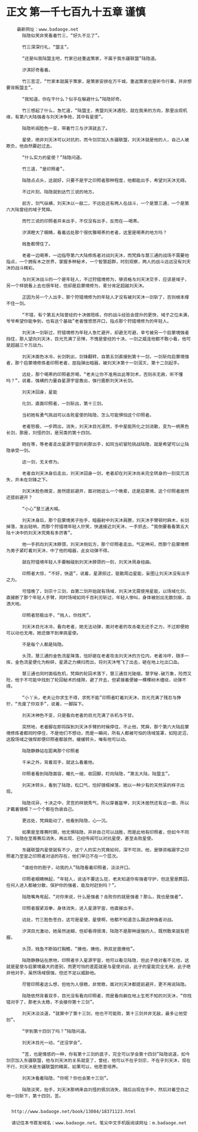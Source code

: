 # 正文 第一千七百九十五章 谨慎
        最新网址：www.badaoge.net
          陆隐似笑非笑看着竹三，“好久不见了”。
      
          竹三深深行礼，“盟主”。
      
          “还是叫我陆盟主吧，竹家已经重返策家，不属于我东疆联盟”陆隐道。
      
          汐淇好奇看着。
      
          竹三苦涩，“竹家本就属于策家，是策家安排在万千城，重返策家也是听令行事，并非想要背叛盟主”。
      
          “我知道，你在干什么？似乎在躲避什么”陆隐好奇。
      
          竹三想起了什么，急忙道，“陆盟主，贵盟刘天沐遇险，就在我来的方向，那里出现机缘，有第六大陆强者与刘天沐争抢，其中有星使”。
      
          陆隐听闻脸色一变，带着竹三与汐淇就去了。
      
          星使，绝非刘天沐可以对抗的，而今剑宗加入东疆联盟，刘天沐就是他的人，自己人被欺负，他自然要赶过去。
      
          “什么实力的星使？”陆隐问道。
      
          竹三道，“是印照者”。
      
          陆隐点点头，这就好，只要不是宇之印照者那种程度，他都能出手，希望刘天沐无碍。
      
          不过片刻，陆隐就到达竹三说的地方。
      
          前方，剑气纵横，刘天沐以一敌二，不远处还有两人在战斗，一个是慧三通，一个是第六大陆曾经的域子梵舜。
      
          而竹三说的印照者并未出手，不仅没有出手，反而在——喝茶。
      
          汐淇瞪大了眼睛，看着远处那个很优雅喝茶的老者，这里是喝茶的地方吗？
      
          贱鱼都愣住了。
      
          老者一边喝茶，一边指导第六大陆修炼者对战刘天沐，而梵舜与慧三通的战场不需要他指点，一个拥有木之世界，掌握多种秘术，一个智慧超群，时刻观察，两人的战斗远远没有刘天沐的战斗精彩。
      
          与刘天沐战斗的一个是年轻人，不过狩猎境修为，够资格与刘天沐交手，应该是域子，另一个样貌看上去也很年轻，但却是启蒙境修为，辈分肯定超越刘天沐。
      
          正因为另一个人出手，那个狩猎境修为的年轻人才没有被刘天沐一剑斩了，否则根本撑不住一剑。
      
          “不错，有个第五大陆曾经的十决做陪练，你的战斗经验会提升的更快，域子之位未满，爷爷希望你能争到，也有这个基础”老者慢悠悠开口，指点那个狩猎境修为的年轻人。
      
          刘天沐一剑斩过，狩猎境修为年轻人急忙避开，却避无可避，幸亏被另一个启蒙境强者挡住，那人望向刘天沐，目光充满了忌惮，不愧是曾经的十决，一剑之威连他都不敢小看，他可是超越三十万战力。
      
          刘天沐面色冰冷，长剑刺出，剑锋翻转，自第五剑直接到第十一剑，一剑斩向启蒙境强者，那个启蒙境修炼者印照老者，屈指弹出暗器，被刘天沐第十一剑泯灭，第十二剑起手。
      
          远处，那个喝茶的印照者厉喝，“老夫让你不准用出此等剑术，否则杀无赦，听不懂吗？”，说着，强横的力量自星源宇宙轰出，强行震断刘天沐长剑。
      
          刘天沐回身，星能
      
          化剑，直面印照者，一剑斩出，第十三剑。
      
          当初她有勇气挑战可以击败星使的陆隐，怎么可能惧怕这个印照者。
      
          老者怒极，一步跨出，消失，刘天沐目光凛然，手中星能所化之剑消散，变为一柄黑色长剑，那是，刘怪的剑，是另类的第十四剑。
      
          她在等，等老者走出星源宇宙的刹那出手，如同当初冒险挑战陆隐，就是希望可以让陆隐承受一剑。
      
          这一剑，无关修为。
      
          老者自刘天沐身后走出，刘天沐回身一剑，老者却在刘天沐尚未完全转身的一刻突兀消失，并未在剑锋之下。
      
          刘天沐脸色微变，居然提前避开，面对她这么一个晚辈，还是启蒙境，这个印照者居然还提前避开？
      
          “小心”慧三通大喊。
      
          刘天沐身后，那个启蒙境男子抬手，暗器射中刘天沐肩膀，刘天沐手臂顿时麻木，长剑掉落，发出轻响，而那个狩猎境年轻人狞笑，快速接近刘天沐，一手抓去，“我倒要看看第五大陆十决中的刘天沐究竟有多厉害”。
      
          他一手抓向刘天沐脖颈，刘天沐侧后方，那个印照者走出，气定神闲，而那个启蒙境修为男子紧盯着刘天沐，中了他的暗器，此女动弹不得。
      
          就在狩猎境年轻人手要触碰到刘天沐脖颈的一刻，刘天沐周身扭曲。
      
          印照者大惊，“不好，快退”，说着，星源掠过，驱散周边星能，妄图让刘天沐没有出手之力。
      
          可惜晚了，剑宗十三剑，自第二剑开始就有场域，刘天沐无需使用星能，以场域化剑，直接断了那个年轻人手臂，同时场域如同千百利刃斩过，年轻人惨叫，身体被划出无数剑痕，血洒大地。
      
          印照者怒极出手，“贱人，你找死”。
      
          刘天沐目光冰冷，看向老者，她无法动弹，面对老者的攻击毫无还手之力，不过即便她可以动也无用，她还做不到单挑星使。
      
          不是每个人都是陆隐。
      
          头顶，慧三通的金色流星降落，恰好砸在老者攻击刘天沐的方位内，老者冷哼，随手一挥，金色流星便化为粉碎，星源之力横扫而出，将刘天沐甩飞了出去，砸在地上吐出口血。
      
          慧三通也同时面临危机，梵舜的轮回术落下，慧三通目光陡缩，慧字秘.破万象，险而又险，他于不可能中找到了轮回秘术的缝隙，避了开去，但紧接着便被一棵棵树木缠绕，动弹不得。
      
          “小丫头，老夫让你求生不得，求死不能”印照者盯着刘天沐，目光充满了残忍与狰狞，“先废了你双手”，说着，一脚踩下。
      
          刘天沐神色不变，只是看向老者的目光充满了杀机与不甘。
      
          突然地，老者脚在即将踩到刘天沐手臂的时候停住，不止他，梵舜，那个第六大陆启蒙境修炼者都同时停住，不是他们不想动，而是一瞬间，所有人都被可怕的场域笼罩，如陷泥沼，这股场域之强悍即便印照者都骇然，缓缓转头，唯有他可以动。
      
          陆隐静静站在距离那个印照者
      
          千米之外，背着双手，就这么看着他。
      
          印照者看到陆隐面容，瞳孔一缩，收回脚，盯向陆隐，“第五大陆，陆盟主”。
      
          刘天沐转头，看到了陆隐，松口气，恰好镜框掉落，她以一种少有的天然呆的样子出现。
      
          陆隐诧异，十决之中，灵宫的样貌秀气，所以穿着盔甲，刘天沐居然还有这一面，所以才戴着镜框？一个个都在伪装自己。
      
          更远处，梵舜能动了，他看到陆隐，心一沉。
      
          如果是至尊赛时期，他无惧陆隐，并非自己可以战胜，而是此地有印照者，但如今不同了，陆隐在至尊赛后消失，再出现，已经传闻可以对抗星使，甚至击败星使。
      
          东疆联盟内星使就有不少，这个人的实力究竟如何，深不可测，他，是够资格跟宇之印照者乃至宙之印照者对话的存在，他们早已不在一个层次。
      
          “谁给你的胆子，动我的人”陆隐看着印照者，淡淡开口。
      
          印照者眼睛眯起，“年轻人，说话不要这么狂，老夫知道你有强者守护，但这里是葬园，任何人进入都被分散，保护你的强者，能及时赶到吗？”。
      
          陆隐嘴角弯起，“对你来说，什么是强者？击败你的就是强者？那么，我也是强者”。
      
          印照者握紧双拳，身体消失，进入星源宇宙，他直接出手。
      
          远处，竹三脸色苍白，这可是星使，星使啊，他都不知道怎么跟这种强者对战。
      
          汐淇目光激动，她虽然迷糊，但却看得很清，陆隐不是那种逞强的人，既然敢来就有把握。
      
          头顶，贱鱼不断拍打胸鳍，“揍他，揍他，熟双足兽揍他”。
      
          陆隐静静站在原地，印照者步入星源宇宙，他可以看见陆隐，但此子绝对看不见他，这就是星使与启蒙境最大的差别，而更可怕的差距就是与星使对战，此子的星能完全无用，此子绝非他对手，虽然场域很强，但还不足以威胁他。
      
          尽管印照者这么想，但他为人很稳，非常稳，面对刘天沐都提前避开，更不用说陆隐。
      
          陆隐依然背着双手，目光没有看向印照者，而是看向躺在地上生死不知的刘天沐，“你找错对手了，那老头太稳，不会接你第十三剑”。
      
          刘天沐淡淡道，“就算中了第十三剑，他也不可能败，第十三剑并非无敌，最多让他受创”。
      
          “学到第十四剑了吗？”陆隐问道。
      
          刘天沐目光一动，“还没学会”。
      
          “苦，也是情感的一种，你有第十三剑的底子，完全可以学会第十四剑”陆隐说道，如今剑宗加入东疆联盟，他与刘天沐的关系就变了，曾经，他可以不在乎剑宗，不在乎刘天沐，现在不行，刘天沐是东疆联盟的精英，如果可以，他愿意培养。
      
          刘天沐看着陆隐，“你呢？你也会第十三剑”。
      
          陆隐淡笑，抬手，刘天沐那柄来自刘怪的佩剑消失，随后出现在手中，然后对着空白之地一剑斩下，第十四剑，苦。
      
      
      http://www.badaoge.net/book/13084/18371123.html
      
      请记住本书首发域名：www.badaoge.net。笔尖中文手机版阅读网址：m.badaoge.net